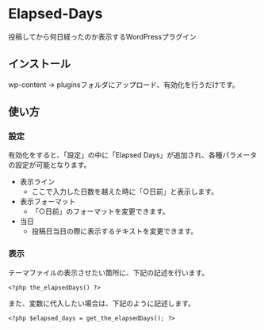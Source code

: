 # Elapsed-Days

投稿してから何日経ったのか表示するWordPressプラグイン

## インストール

wp-content -> pluginsフォルダにアップロード、有効化を行うだけです。

## 使い方

### 設定

有効化をすると、「設定」の中に「Elapsed Days」が追加され、各種パラメータの設定が可能となります。

* 表示ライン
    * ここで入力した日数を越えた時に「○日前」と表示します。
* 表示フォーマット
    * 「○日前」のフォーマットを変更できます。
* 当日
    * 投稿日当日の際に表示するテキストを変更できます。

### 表示

テーマファイルの表示させたい箇所に、下記の記述を行います。

    <?php the_elapsedDays() ?>

また、変数に代入したい場合は、下記のように記述します。

    <?php $elapsed_days = get_the_elapsedDays(); ?>